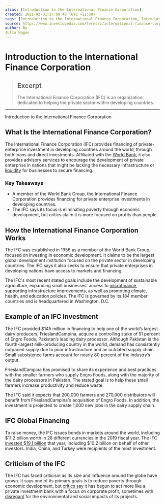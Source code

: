 ```yaml
---
alias: [Introduction to the International Finance Corporation]
created: 2021-03-01T17:00:40 (UTC +11:00)
tags: [Introduction to the International Finance Corporation, Introduction to the International Finance Corporation]
source: https://www.investopedia.com/terms/i/international-finance-corporation.asp
author: By
Julia Kagan
---
```


# Introduction to the International Finance Corporation

> ## Excerpt
> The International Finance Corporation (IFC) is an organization dedicated to helping the private sector within developing countries.

---

Introduction to the International Finance Corporation
## What Is the International Finance Corporation?

The International Finance Corporation (IFC) provides financing of private-enterprise investment in developing countries around the world, through both loans and direct investments. Affiliated with the [World Bank](https://www.investopedia.com/terms/w/worldbank.asp), it also provides advisory services to encourage the development of private enterprise in nations that might be lacking the necessary infrastructure or [liquidity](https://www.investopedia.com/terms/l/liquidity.asp) for businesses to secure financing.

### Key Takeaways

-   A member of the World Bank Group, the International Finance Corporation provides financing for private enterprise investments in developing countries.
-   The IFC says its focus is eliminating poverty through economic development, but critics claim it is more focused on profits than people.

## How the International Finance Corporation Works

The IFC was established in 1956 as a member of the World Bank Group, focused on investing in economic development. It claims to be the largest global development institution focused on the private sector in developing countries. The IFC says it also seeks to ensure that private enterprises in developing nations have access to markets and financing.

The IFC's most recent stated goals include the development of sustainable agriculture, expanding small businesses' access to [microfinance](https://www.investopedia.com/terms/m/microfinance.asp), supporting infrastructure improvements, as well as promoting climate, health, and education policies. The IFC is governed by its 184 member countries and is headquartered in Washington, D.C.

## Example of an IFC Investment

The IFC provided $145 million in financing to help one of the world’s largest dairy producers, FrieslandCampina, acquire a controlling stake of 51 percent of Engro Foods, Pakistan’s leading dairy processor. Although Pakistan is the fourth-largest milk-producing country in the world, demand has consistently outpaced supply due to poor infrastructure and an outdated supply chain. Small subsistence farms account for nearly 80 percent of the industry’s output. 

FrieslandCampina has promised to share its experience and best practices with the smaller farmers who supply Engro Foods, along with the majority of the dairy processors in Pakistan. The stated goal is to help these small farmers increase productivity and reduce waste.

The IFC said it expects that 200,000 farmers and 270,000 distributors will benefit from FrieslandCampina's acquisition of Engro Foods. In addition, the investment is projected to create 1,000 new jobs in the dairy supply chain.

## IFC Global Financing

To raise money, the IFC issues bonds in markets around the world, including $11.2 billion worth in 28 different currencies in the 2019 fiscal year. The IFC [invested $19.1 billion](https://www.ifc.org/wps/wcm/connect/4ffd985d-c160-4b5b-8fbe-3ad2d642bbad/IFC-AR19-Full-Report.pdf?MOD=AJPERES&CVID=mV2uYFU) that year, including $10.2 billion on behalf of other investors. India, China, and Turkey were recipients of the most investment.

## Criticism of the IFC

The IFC has faced criticism as its size and influence around the globe have grown. It says one of its primary goals is to reduce poverty through economic development, but [critics say](https://www.motherjones.com/politics/2016/03/world-bank-ifc-fund-luxury-hotels/) it has begun to act more like a private investment bank with a focus on corporate profit, sometimes with [disregard](https://www.euromoney.com/article/b1hp9t18wznb1b/world-bank-accused-of-double-standards-over-ifc-amazon-projects) for the environmental and social impacts of its projects.
